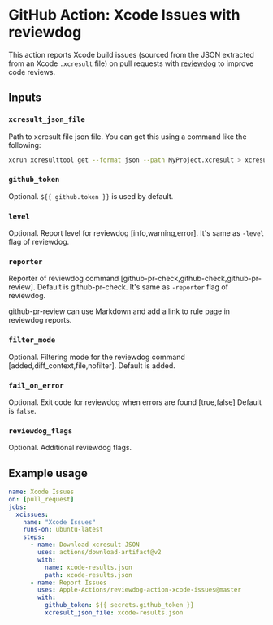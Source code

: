 # GitHub Action: Xcode Issues with reviewdog

This action reports Xcode build issues (sourced from the JSON extracted from an Xcode `.xcresult` file) on pull requests with [reviewdog](https://github.com/reviewdog/reviewdog) to improve code reviews.

## Inputs

### `xcresult_json_file`

Path to xcresult file json file. You can get this using a command like the following:

```sh
xcrun xcresulttool get --format json --path MyProject.xcresult > xcresult.json
```

### `github_token`

Optional. `${{ github.token }}` is used by default.

### `level`

Optional. Report level for reviewdog [info,warning,error].
It's same as `-level` flag of reviewdog.

### `reporter`

Reporter of reviewdog command [github-pr-check,github-check,github-pr-review].
Default is github-pr-check.
It's same as `-reporter` flag of reviewdog.

github-pr-review can use Markdown and add a link to rule page in reviewdog reports.

### `filter_mode`

Optional. Filtering mode for the reviewdog command [added,diff_context,file,nofilter]. Default is added.

### `fail_on_error`

Optional. Exit code for reviewdog when errors are found [true,false] Default is `false`.

### `reviewdog_flags`

Optional. Additional reviewdog flags.

## Example usage

```yml
name: Xcode Issues
on: [pull_request]
jobs:
  xcissues:
    name: "Xcode Issues"
    runs-on: ubuntu-latest
    steps:
      - name: Download xcresult JSON
        uses: actions/download-artifact@v2
        with:
          name: xcode-results.json
          path: xcode-results.json
      - name: Report Issues
        uses: Apple-Actions/reviewdog-action-xcode-issues@master
        with:
          github_token: ${{ secrets.github_token }}
          xcresult_json_file: xcode-results.json
```
